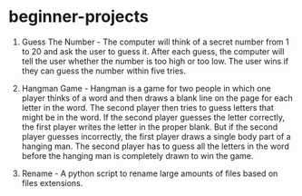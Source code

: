 # beginner-projects

1. Guess The Number - The computer will think of a secret number from 1 to 20 and ask the user to guess it. After each guess,
the computer will tell the user whether the number is too high or too low. The user wins if they can guess the number within
five tries.

2. Hangman Game - Hangman is a game for two people in which one player thinks of a word and then draws a blank line on the
page for each letter in the word. The second player then tries to guess letters that might be in the word. If the second
player guesses the letter correctly, the first player writes the letter in the proper blank. But if the second player guesses
incorrectly, the first player draws a single body part of a hanging man. The second player has to guess all the letters in the
word before the hanging man is completely drawn to win the game.

3. Rename - A python script to rename large amounts of files based on files extensions.

